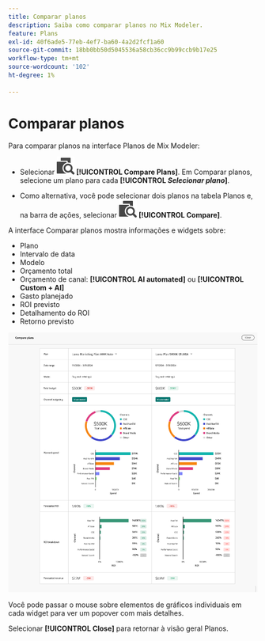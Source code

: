 ```yaml
---
title: Comparar planos
description: Saiba como comparar planos no Mix Modeler.
feature: Plans
exl-id: 40f6ade5-77eb-4ef7-ba60-4a2d2fcf1a60
source-git-commit: 18bb0bb50d5045536a58cb36cc9b99ccb9b17e25
workflow-type: tm+mt
source-wordcount: '102'
ht-degree: 1%

---
```


# Comparar planos

Para comparar planos na interface Planos de Mix Modeler:

* Selecionar ![Comparar](../assets/icons/Compare.svg) **[!UICONTROL Compare Plans]**. Em Comparar planos, selecione um plano para cada **[!UICONTROL _Selecionar plano_]**.

* Como alternativa, você pode selecionar dois planos na tabela Planos e, na barra de ações, selecionar ![Comparar](../assets/icons/Compare.svg) **[!UICONTROL Compare]**.

A interface Comparar planos mostra informações e widgets sobre:

* Plano
* Intervalo de data
* Modelo
* Orçamento total
* Orçamento de canal: **[!UICONTROL AI automated]** ou **[!UICONTROL Custom + AI]**
* Gasto planejado
* ROI previsto
* Detalhamento do ROI
* Retorno previsto

![Comparar planos](../assets/compare-plans.png)

Você pode passar o mouse sobre elementos de gráficos individuais em cada widget para ver um popover com mais detalhes.

Selecionar **[!UICONTROL Close]** para retornar à visão geral Planos.
